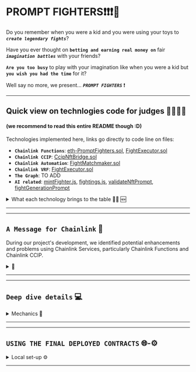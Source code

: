# PROMPT FIGHTERS❗❗❗🤯

Do you remember when you were a kid and you were using your toys to **_`create legendary fights`_**?

Have you ever thought on **`betting and earning real money on`** fair **_`imagination battles`_** with your friends?

**`Are you too busy`** to play with your imagination like when you were a kid but **`you wish you had the time`** for it?

Well say no more, we present... **_`PROMPT FIGHTERS`_** ❗

---

## Quick view on technlogies code for judges 🧑‍⚖️👩‍⚖️

#### (we recommend to read this entire README though :D)

Technologies implemented here, links go directly to code line on files:

- **`Chainlink Functions`**: [eth-PromptFighters.sol](./src/backend/contracts/nft-contracts/eth-PromptFightersNft.sol#L181), [FightExecutor.sol](./src/backend/contracts/fight-contracts/FightExecutor.sol#L114)
- **`Chainlink CCIP`**: [CcipNftBridge.sol](./src/backend/contracts/CcipNftBridge.sol#L97)
- **`Chainlink Automation`**: [FightMatchmaker.sol](./src/backend/contracts/fight-contracts/FightMatchmaker.sol#L321)
- **`Chainlink VRF`**: [FightExecutor.sol](./src/backend/contracts/fight-contracts/FightExecutor.sol#L161)
- **`The Graph`**: TO ADD
- **`AI related`**: [mintFighter.js](./src/backend/script/chainlinkFunctionsScripts/mintFigther.js#L56), [fightings.js](./src/backend/script/chainlinkFunctionsScripts/figthings.js#L43), [validateNftPrompt](./src/prompts/nft-generation.txt), [fightGenerationPrompt](./src/prompts/fight-generation.txt)

<details> <summary> What each technology brings to the table 🧑‍💻 🆕 </summary>

#### Read technical details and see architecture diagrams at [docs](./docs).

#### **_`Tech's Utility`_**

- **Chainlink VRF**: deciding fair winners
- **Chainlink CCIP**: automating process in cheaper chains. (**_Like Avalanche_**)
- **Chainlink Functions**: Calling APIs to generate NFTs and make them fight in amazing scenarios.
- **Chainlink Automation** (up-keeps): Automating the fight process for those who have no time to play but some time in the night to read the amazing fight stories before sleep.
- **OpenAI - APIs**: To generate interesting fight stories and NFT images.
- **The Graph Indexer**: for cheaper, faster matchmaking and events tracking in website.

#### Check the full-stack source code at [src](./src)

</details>

---

---

## `A Message for Chainlink` 💌

During our project's development, we identified potential enhancements and problems using Chainlink Services, particularly Chainlink Functions and Chainlink CCIP.

<details> <summary> 💌 </summary>

#### Key Features for Consideration:

1. Library support in Deno files, especially for hashing (notably keccak256) and asymmetric encryption (ECDSA). Additionally, the addition of a library that simplifies the retrieval of logs from previous blocks would have helped a lot in optimizing and scaling the automated matchmaking and fight system while keeping costs low.

   Practical Application:

   - In our project, implementing hashing would enable private, unique NFT prompts. Currently, NFT prompts are public, allowing duplication. Hashing prompts in Function scripts would allow on-chain storage of hashes and off-chain verification of prompt ownership by the DON, improving privacy and reducing NFT creation costs.

2. Allow for longer HTTP-API calls. AIs that generate images or a bit long outputs like stories take more than the current limit of 9s. Thus we had to mock in Funtions a response simulating an actual AI-API call. Regardless of this the code that would be used if this restriction didn't exist is added in the project.

3. A tool for simulating DONs reponses in local with forked Chainlink contracts would be very helpful for easier debugging and testing.
   We don't know if this tool already exists, but we think it would be very useful.

#### Challenges and errors encountered:

With **_`CCIP`_**:

1. Difficulty integrating CCIP with `forge`-based projects.
2. Variable clash (`i_router`) when using Functions and CCIP concurrently.
3. Non-virtual `supportsInterface()` function in `CCIPReceiver.sol`, creating inheritance conflicts in contrats that inherit different contracts using the EIP-165. (e.g., [eth-PromptFightersNFT.sol](./src/backend/contracts/nft-contracts/eth-PromptFightersNft.sol#L271)).

With **`Automation`**:

1. Registration is only working on Sepolia. On Fuji the
   code reverts due to `evm Error` in the deployed `KeeperRegistryLogicB2_1`. On Mumbai it doen't run.

2. Additionally there is an error in your docs for Fuji, registry and registrar are the same address. We tried
   to find the real registrar address on Snowflake and we think we did but the error still persists. This is the address we used: `0x5Cb7B29e621810Ce9a04Bee137F8427935795d00`.

For this reasons automation code of our project only wokrs
on Sepolia.

With **`VRF`**:

1. For some reason nodes in Sepolia don't respond to VRF
   requests. Thus in this project we allowed the DEPLOYER to finish fights too in case VRF doesn't respond.

> 📘**Note**ℹ️: The whole team met in the **SmartCon 2023**, thanks for the great event! 😄

---

# `Spam ;D` 📧

3 of us are seeking for job opportunities inside the blockchain world. If you have any for us we would be very happy to hear from you.

- **`Carlos Alegre`**: Full-stack developer and auditor
  [Github](https://github.com/CarlosAlegreUr) | [Linked-In](https://www.linkedin.com/in/carlos-alegre-urquiz%C3%BA-0b19701b3/)

- **`Antonio`** (COMPLETE)

- **`Ethan`** (COMPLETE)

</details>

---

---

## `Deep dive details` 💻

<details> <summary> Mechanics 📜 </summary>

#### Read the details of all mechanics, future scenarios, and its reason why at [whitepaper](./docs/whitepaper.md).

#### **_`Mechanics Implemented`_**

- **Personalized NFTs** : describe your NFT as you want over a template.
- **NFT creation AI filtered** : so there are no too powerful or copyright infringement prompts.
- **Fight and bet against other NFTs**.
- **Automated Fighting** : send some funds and enjoy the fight automation.

</details>

---

---

## `USING THE FINAL DEPLOYED CONTRACTS` 🌐-⚙️

<details> <summary> Local set-up ⚙️ </summary>

<br/>

1. **Clone the Repository**

```bash
git clone https://github.com/CarlosAlegreUr/ConstellationChainlinkHackathon2023.git
```

2. **Initialize foundry, forge and dependencies**

```bash
cd ./ConstellationChainlinkHackathon2023/src/backend
foundryup
forge init --force --no-commit
forge install --no-commit OpenZeppelin/openzeppelin-contracts@932fddf69a699a9a80fd2396fd1a2ab91cdda123

forge install --no-commit smartcontractkit/chainlink@cdb0c6a6089d3a69dd09a9b0a9fbdd070eaeb442

# Chainlink ccip contracts cant be installed with forge

# Use this to install CCIP contracts in "./src/backend" (you should already be here)

# Just leave everythin empty and press enter
npm init
npm install @chainlink/contracts-ccip --save

# Change the name to node_modules_ccip
mv ./node_modules ./node_modules_ccip

# Move it inside the /lib diretory
mv ./node_modules_ccip ./lib
# ⚠️ Wait until all has moved correctly
# ⚠️ node_modules_ccip should be now ONLY inside ./lib
# Notice ℹ️ you can remove package.jon and package-lock.json
# if you want.
```

**_The /lib directory should now look like this:_**

<img src="./repo-images/lib-example.png">

<br/>

> **Note ⚠️** Current Chainlink Functions only allows for 9s long HTTP-API calls. Our fight generation requires more than 9s thus we have mocked in the backend a node from a DON executing Chainlink Functions. Functions for NFT validation does work and is implemented interacting with the real DON.

Run the DON mock:

```bash
# Node script for mocking a listening DON.
```

4. **Running the Frontend**

All the backend is ready to so now execute the front-end
locally:

```bash
# cd to the front end directory
```

```bash
# NextJs commands etc etc...
```

---

## Run Scripts locally to see how all interacts iteratively 🏗️🏛️

Run scripts' instructions in here: [scripts](./src/backend/script).

---

## Run Tests 🤖

Run tests' instructions in here: [tests](./src/backend/test).

---

</details>

---
